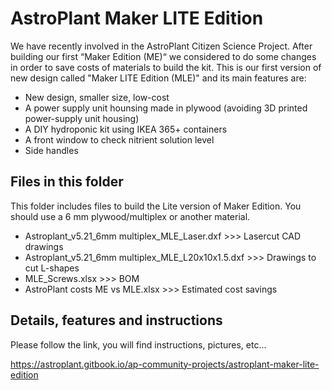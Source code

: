# AstroPlant Maker LITE Edition

We have recently involved in the AstroPlant Citizen Science Project. After building our first “Maker Edition (ME)“ we considered to do some changes in order to save costs of materials to build the kit. This is our first version of new design called "Maker LITE Edition (MLE)" and its main features are:

- New design, smaller size, low-cost
- A power supply unit hounsing made in plywood (avoiding 3D printed power-supply unit housing)
- A DIY hydroponic kit using IKEA 365+ containers
- A front window to check nitrient solution level
- Side handles

## Files in this folder

This folder includes files to build the Lite version of Maker Edition. You should use a 6 mm plywood/multiplex or another material.

- Astroplant_v5.21_6mm multiplex_MLE_Laser.dxf >>> Lasercut CAD drawings
- Astroplant_v5.21_6mm multiplex_MLE_L20x10x1.5.dxf >>> Drawings to cut L-shapes
- MLE_Screws.xlsx >>> BOM
- AstroPlant costs ME vs MLE.xlsx >>> Estimated cost savings

## Details, features and instructions

Please follow the link, you will find instructions, pictures, etc...

https://astroplant.gitbook.io/ap-community-projects/astroplant-maker-lite-edition
